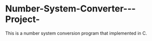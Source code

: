 # Number-System-Converter---Project-

This is a number system conversion program that implemented in C.
